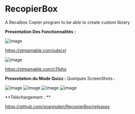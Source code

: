 # RecopierBox
A Recalbox Copier program to be able to create custom library

**Presentation Des Fonctionnalités :**

![image](https://user-images.githubusercontent.com/54243866/99268623-b3c70e00-2825-11eb-95ee-389d7bde9db8.png)



https://streamable.com/udxcxl

![image](https://user-images.githubusercontent.com/54243866/99838075-daa87b80-2b68-11eb-8be7-03edba060ef5.png)

https://streamable.com/c11pho

**Presentation du Mode Quizz :**
Quelques ScreenShots :

![image](https://user-images.githubusercontent.com/54243866/99268270-38655c80-2825-11eb-89e9-d3cd9b548c70.png)
![image](https://user-images.githubusercontent.com/54243866/99268284-3bf8e380-2825-11eb-90c9-852a3fd53d76.png)
![image](https://user-images.githubusercontent.com/54243866/99268310-4915d280-2825-11eb-8265-453039f930c8.png)
![image](https://user-images.githubusercontent.com/54243866/99838175-fe6bc180-2b68-11eb-9563-f5d67a1f57e4.png)

**Téléchargement : **

https://github.com/soaresden/RecopierBox/releases
